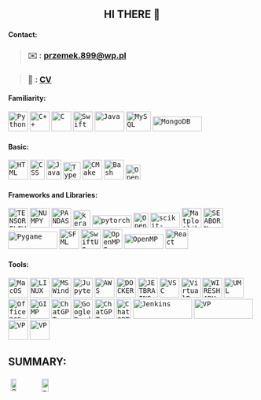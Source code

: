 <!DOCTYPE html>
<html>
    <body>
        <head>
            <span align="center">
                <h2>HI THERE 👋</h2>
            </span>
        </head>
        <h4>Contact:</h4>
        <section>
            <blockquote>
                <h3>✉️ : <a href="mailto:przemek.899@wp.pl">przemek.899@wp.pl</a></h3>
            </blockquote>
            <blockquote>
                <h3>📄 : <a href="https://github.com/przemek890/przemek890/blob/main/Przemyslaw_Janiszewski_CV.pdf">CV</a></h3>
            </blockquote>
        </section>
        <!----------------------------------------------------------------------------------------------------------------------------------------------------------------------------------------------------------------------------------------->
        <h4>Familiarity:</h4>
        <section>
            <a href="https://www.python.org/" target="_blank" rel="noreferrer">  <kbd> <img src="https://img.icons8.com/color/512/python.png" alt="Python" width="40" height="40"/></a>
            <a href="https://isocpp.org/" target="_blank" rel="noreferrer">  <kbd> <img src="https://img.icons8.com/color/512/c-plus-plus-logo.png" alt="C++" width="40" height="40"/></a>
            <a href="https://www.learn-c.org/" target="_blank" rel="noreferrer">  <kbd> <img src="https://img.icons8.com/color/512/c-programming.png" alt="C" width="40" height="40"/></a>
            <a href="https://developer.apple.com/swift/"target="_blank" rel="noreferrer">  <kbd><img src="https://img.icons8.com/color/512/swift.png" alt="Swift" width="40" height="40"/></a>
            <a href="https://www.java.com/pl/"target="_blank" rel="noreferrer">  <kbd><img src="https://1000logos.net/wp-content/uploads/2020/09/Java-Logo.png" alt="Java" width="60" height="40"/></a>
            <a href="https://www.mysql.com/"target="_blank" rel="noreferrer">  <kbd><img src="https://www.mysql.com/common/logos/logo-mysql-170x115.png" alt="MySQL" width="50" height="40"/></a>
            <a href="https://www.mongodb.com/"target="_blank" rel="noreferrer">  <kbd><img src="https://upload.wikimedia.org/wikipedia/commons/thumb/9/93/MongoDB_Logo.svg/1024px-MongoDB_Logo.svg.png" alt="MongoDB" width="100" height="30"/></a>
        </section>
        <!----------------------------------------------------------------------------------------------------------------------------------------------------------------------------------------------------------------------------------------->
        <h4>Basic:</h4>
        <section>
            <a href="https://html.com/"target="_blank" rel="noreferrer">  <kbd><img src="https://maftadbir.com/wp-content/uploads/2023/02/HTML5_logo_and_wordmark.svg.png" alt="HTML" width="40" height="40"/></a>
            <a href="https://www.css3.com/"target="_blank" rel="noreferrer">  <kbd><img src="https://upload.wikimedia.org/wikipedia/commons/thumb/d/d5/CSS3_logo_and_wordmark.svg/726px-CSS3_logo_and_wordmark.svg.png" alt="CSS" width="30" height="40"/></a>
            <a href="https://www.javascript.com/"target="_blank" rel="noreferrer">  <kbd><img src="https://upload.wikimedia.org/wikipedia/commons/thumb/d/d4/Javascript-shield.svg/1200px-Javascript-shield.svg.png" alt="Javascript" width="30" height="40"/></a>
            <a href="https://www.typescriptlang.org/"target="_blank" rel="noreferrer">  <kbd><img src="https://upload.wikimedia.org/wikipedia/commons/thumb/4/4c/Typescript_logo_2020.svg/2048px-Typescript_logo_2020.svg.png" alt="Typescript" width="35" height=35"/></a>
            <a href="https://cmake.org/"target="_blank" rel="noreferrer">  <kbd><img src="https://upload.wikimedia.org/wikipedia/commons/thumb/1/13/Cmake.svg/480px-Cmake.svg.png" alt="CMake" width="40" height="40"/></a>
            <a href="https://www.gnu.org/software/bash/"target="_blank" rel="noreferrer">  <kbd><img src="https://img.icons8.com/color/512/bash.png" alt="Bash" width="40" height="40"/></a>
            <a href="https://www.mathworks.com/products/matlab.html" rel="noreferrer">  <kbd><img src="https://upload.wikimedia.org/wikipedia/commons/thumb/2/21/Matlab_Logo.png/1144px-Matlab_Logo.png" alt="OpenMP" width="30" height="30"/></a>
        </section>
        <!----------------------------------------------------------------------------------------------------------------------------------------------------------------------------------------------------------------------------------------->
        <h4>Frameworks and Libraries:</h4>
        <section>
            <a href="https://www.tensorflow.org/?hl=en"target="_blank" rel="noreferrer">  <kbd><img src="https://img.icons8.com/color/512/tensorflow.png" alt="TENSORFLOW" width="40" height="40"/></a>
            <a href="https://numpy.org/"target="_blank" rel="noreferrer">  <kbd><img src="https://img.icons8.com/color/512/numpy.png" alt="NUMPY" width="40" height="40"/></a>
            <a href="https://pandas.pydata.org/"target="_blank" rel="noreferrer">  <kbd><img src="https://img.icons8.com/color/512/pandas.png" alt="PANDAS" width="40" height="40"/></a>
            <a href="https://keras.io/"target="_blank" rel="noreferrer">  <kbd><img src="https://upload.wikimedia.org/wikipedia/commons/thumb/a/ae/Keras_logo.svg/1024px-Keras_logo.svg.png" alt="keras" width="35" height="35"/></a>
            <a href="https://pytorch.org/"target="_blank" rel="noreferrer">  <kbd><img src="https://upload.wikimedia.org/wikipedia/commons/thumb/c/c6/PyTorch_logo_black.svg/1200px-PyTorch_logo_black.svg.png" alt="pytorch" width="80" height="25"/></a>
            <a href="https://opencv.org/"target="_blank" rel="noreferrer">  <kbd><img src="https://github.com/opencv/opencv/wiki/logo/OpenCV_logo_no_text.png" alt="OpenCV" width="30" height="30"/></a>
            <a href="https://scikit-learn.org/stable/"target="_blank" rel="noreferrer">  <kbd><img src="https://upload.wikimedia.org/wikipedia/commons/thumb/0/05/Scikit_learn_logo_small.svg/520px-Scikit_learn_logo_small.svg.png" alt="scikit-learn" width="60" height="30"/></a>
            <a href="https://matplotlib.org/"target="_blank" rel="noreferrer">  <kbd><img src="https://upload.wikimedia.org/wikipedia/commons/thumb/0/01/Created_with_Matplotlib-logo.svg/2048px-Created_with_Matplotlib-logo.svg.png" alt="Matplotlib" width="40" height="40"/></a>
            <a href="https://seaborn.pydata.org/"target="_blank" rel="noreferrer">  <kbd><img src="https://seeklogo.com/images/S/seaborn-logo-244EB2DEC5-seeklogo.com.png" alt="SEABORN" width="40" height="40"/></a>
            <a href="https://www.pygame.org"target="_blank" rel="noreferrer">  <kbd><img src="https://www.pygame.org/docs/_static/pygame_lofi.png" alt="Pygame" width="100" height="35"/></a>
            <a href="https://www.sfml-dev.org/"target="_blank" rel="noreferrer">  <kbd><img src="https://www.sfml-dev.org/download/goodies/sfml-icon-small.png" alt="SFML" width="40" height="40"/></a>
            <a href="https://developer.apple.com/xcode/swiftui/"target="_blank" rel="noreferrer">  <kbd><img src="https://developer.apple.com/assets/elements/icons/swiftui/swiftui-96x96_2x.png" alt="SwiftUI" width="40" height="40"/></a>
            <a href="https://www.open-mpi.org/"target="_blank" rel="noreferrer">  <kbd><img src="https://www.open-mpi.org/images/open-mpi-logo.png" alt="OpenMPI" width="40" height="40"/></a>
            <a href="https://www.openmp.org/"target="_blank" rel="noreferrer">  <kbd><img src="https://upload.wikimedia.org/wikipedia/commons/thumb/e/eb/OpenMP_logo.png/640px-OpenMP_logo.png" alt="OpenMP" width="80" height="30"/></a>
            <a href="https://react.dev/"target="_blank" rel="noreferrer">  <kbd><img src="https://upload.wikimedia.org/wikipedia/commons/thumb/a/a7/React-icon.svg/2300px-React-icon.svg.png" alt="React" width="46" height="40"/></a>
        </section>
        <!----------------------------------------------------------------------------------------------------------------------------------------------------------------------------------------------------------------------------------------->
        <h4>Tools:</h4>
        <section>
            <a href="https://www.apple.com"target="_blank" rel="noreferrer">  <kbd><img src="https://img.icons8.com/officel/512/mac-os.png" alt="MacOS" width="40" height="40"/></a>
            <a href="https://www.linux.org"target="_blank" rel="noreferrer">  <kbd><img src="https://img.icons8.com/color/512/linux--v1.png" alt="LINUX" width="40" height="40"/></a>
            <a href="https://www.microsoft.com/en-us/windows/get-windows-11"target="_blank" rel="noreferrer">  <kbd><img src="https://img.icons8.com/color/512/windows-11.png" alt="MS Windows" width="40" height="40"/></a>
            <a href="https://jupyter.org/"target="_blank" rel="noreferrer">  <kbd><img src="https://img.icons8.com/fluency/512/jupyter.png" alt="Jupyter" width="40" height="40"/></a>
            <a href="https://aws.amazon.com/"target="_blank" rel="noreferrer">  <kbd><img src="https://img.icons8.com/color/512/amazon-web-services.png" alt="AWS" width="40" height="40"/></a>
            <a href="https://www.docker.com/"target="_blank" rel="noreferrer">  <kbd><img src="https://img.icons8.com/color/512/docker.png" alt="DOCKER" width="40" height="40"/></a>
            <a href="https://www.jetbrains.com/"target="_blank" rel="noreferrer">  <kbd><img src="https://img.icons8.com/color/512/jetbrains.png" alt="JETBRAINS" width="40" height="40"/></a>
            <a href="https://code.visualstudio.com/"target="_blank" rel="noreferrer">  <kbd><img src="https://img.icons8.com/fluency/512/visual-studio-code-2019.png" alt="VSC" width="40" height="40"/></a>
            <a href="https://www.virtualbox.org/"target="_blank" rel="noreferrer">  <kbd><img src="https://img.icons8.com/color/512/virtualbox.png" alt="VirtualBox" width="40" height="40"/></a>
            <a href="https://www.wireshark.org/"target="_blank" rel="noreferrer">  <kbd><img src="https://img.icons8.com/?size=512&id=rOHcpTUtCTjr&format=png" alt="WIRESHARK" width="40" height="40"/></a>
            <a href="https://www.uml.org/"target="_blank" rel="noreferrer">  <kbd><img src="https://upload.wikimedia.org/wikipedia/commons/thumb/d/d5/UML_logo.svg/400px-UML_logo.svg.png" alt="UML" width="40" height="40"/></a>
            <a href="https://www.microsoft.com/pl-pl/microsoft-365"target="_blank" rel="noreferrer">  <kbd><img src="https://upload.wikimedia.org/wikipedia/commons/thumb/0/0e/Microsoft_365_%282022%29.svg/512px-Microsoft_365_%282022%29.svg.png" alt="Office 365" width="40" height="40"/></a>
            <a href="https://www.gimp.org/"target="_blank" rel="noreferrer">  <kbd><img src="https://img.icons8.com/color/512/gimp.png" alt="GIMP" width="40" height="40"/></a>
            <a href="https://chat.openai.com/"target="_blank" rel="noreferrer">  <kbd><img src="https://img.icons8.com/nolan/512/chatgpt.png" alt="ChatGPT" width="40" height="40"/></a>
            <a href="https://bard.google.com/"target="_blank" rel="noreferrer">  <kbd><img src="https://upload.wikimedia.org/wikipedia/commons/thumb/f/f0/Google_Bard_logo.svg/1200px-Google_Bard_logo.svg.png" alt="Google Bard" width="40" height="40"/></a>
            <a href="https://git-scm.com"target="_blank" rel="noreferrer">  <kbd><img src="https://img.icons8.com/color/48/git.png" alt="ChatGPT" width="40" height="40"/></a>
            <a href="https://www.winehq.org/"target="_blank" rel="noreferrer">  <kbd><img src="https://upload.wikimedia.org/wikipedia/commons/thumb/a/a9/WINE-logo.svg/1280px-WINE-logo.svg.png" alt="ChatGPT" width="30" height="40"/></a>
            <a href="https://www.jenkins.io/"target="_blank" rel="noreferrer">  <kbd><img src="https://upload.wikimedia.org/wikipedia/commons/thumb/e/e3/Jenkins_logo_with_title.svg/2560px-Jenkins_logo_with_title.svg.png" alt="Jenkins" width="120" height="40"/></a>
            <a href="https://www.visual-paradigm.com/"_blank" rel="noreferrer">  <kbd><img src="https://upload.wikimedia.org/wikipedia/commons/e/e7/Visual_Paradigm_logo.png" alt="VP" width="120" height="40"/></a>
            <a href="https://kubernetes.io/"_blank" rel="noreferrer">  <kbd><img src="https://upload.wikimedia.org/wikipedia/commons/3/39/Kubernetes_logo_without_workmark.svg" alt="VP" width="40" height="40"/></a>
            <a href="https://www.xquartz.org/"_blank" rel="noreferrer">  <kbd><img src="https://static.macupdate.com/products/26593/l/xquartz-logo.png" alt="VP" width="40" height="40"/></a>
        </section>
        <!----------------------------------------------------------------------------------------------------------------------------------------------------------------------------------------------------------------------------------------->
        <h2>SUMMARY:</h2>
        <section>
            <div style="display: flex;">  
                <a href="https://github.com/anuraghazra/github-readme-stats" style="padding: 5px">
                    <img src="https://github-readme-stats.vercel.app/api?username=przemek890&show_icons=true&theme=transparent&" alt="Stats" style="width: 45%; height: auto;">
                </a>
                <a href="https://github.com/anuraghazra/github-readme-stats" style="padding: 5px">
                    <img src="https://github-readme-streak-stats.herokuapp.com/?user=przemek890&theme=transparent" alt="streak" style="width: 47%; height: auto;">
                </a>
            </div>
        </section>
    </body>
</html>




